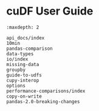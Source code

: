 # cuDF User Guide

```{toctree}
:maxdepth: 2

api_docs/index
10min
pandas-comparison
data-types
io/index
missing-data
groupby
guide-to-udfs
cupy-interop
options
performance-comparisons/index
copy-on-write
pandas-2.0-breaking-changes
```
